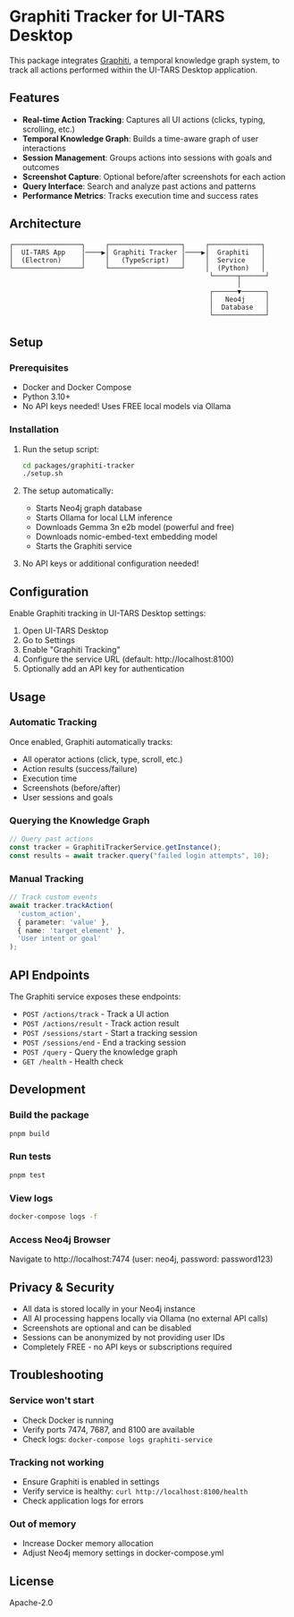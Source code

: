 # Graphiti Tracker for UI-TARS Desktop

This package integrates [Graphiti](https://github.com/getzep/graphiti), a temporal knowledge graph system, to track all actions performed within the UI-TARS Desktop application.

## Features

- **Real-time Action Tracking**: Captures all UI actions (clicks, typing, scrolling, etc.)
- **Temporal Knowledge Graph**: Builds a time-aware graph of user interactions
- **Session Management**: Groups actions into sessions with goals and outcomes
- **Screenshot Capture**: Optional before/after screenshots for each action
- **Query Interface**: Search and analyze past actions and patterns
- **Performance Metrics**: Tracks execution time and success rates

## Architecture

```
┌─────────────────┐     ┌──────────────────┐     ┌─────────────┐
│  UI-TARS App    │────▶│ Graphiti Tracker │────▶│  Graphiti   │
│  (Electron)     │     │   (TypeScript)   │     │  Service    │
└─────────────────┘     └──────────────────┘     │  (Python)   │
                                                  └──────┬──────┘
                                                         │
                                                  ┌──────▼──────┐
                                                  │   Neo4j     │
                                                  │  Database   │
                                                  └─────────────┘
```

## Setup

### Prerequisites

- Docker and Docker Compose
- Python 3.10+
- No API keys needed! Uses FREE local models via Ollama

### Installation

1. Run the setup script:
   ```bash
   cd packages/graphiti-tracker
   ./setup.sh
   ```

2. The setup automatically:
   - Starts Neo4j graph database
   - Starts Ollama for local LLM inference
   - Downloads Gemma 3n e2b model (powerful and free)
   - Downloads nomic-embed-text embedding model
   - Starts the Graphiti service

3. No API keys or additional configuration needed!

## Configuration

Enable Graphiti tracking in UI-TARS Desktop settings:

1. Open UI-TARS Desktop
2. Go to Settings
3. Enable "Graphiti Tracking"
4. Configure the service URL (default: http://localhost:8100)
5. Optionally add an API key for authentication

## Usage

### Automatic Tracking

Once enabled, Graphiti automatically tracks:
- All operator actions (click, type, scroll, etc.)
- Action results (success/failure)
- Execution time
- Screenshots (before/after)
- User sessions and goals

### Querying the Knowledge Graph

```typescript
// Query past actions
const tracker = GraphitiTrackerService.getInstance();
const results = await tracker.query("failed login attempts", 10);
```

### Manual Tracking

```typescript
// Track custom events
await tracker.trackAction(
  'custom_action',
  { parameter: 'value' },
  { name: 'target_element' },
  'User intent or goal'
);
```

## API Endpoints

The Graphiti service exposes these endpoints:

- `POST /actions/track` - Track a UI action
- `POST /actions/result` - Track action result
- `POST /sessions/start` - Start a tracking session
- `POST /sessions/end` - End a tracking session
- `POST /query` - Query the knowledge graph
- `GET /health` - Health check

## Development

### Build the package
```bash
pnpm build
```

### Run tests
```bash
pnpm test
```

### View logs
```bash
docker-compose logs -f
```

### Access Neo4j Browser
Navigate to http://localhost:7474 (user: neo4j, password: password123)

## Privacy & Security

- All data is stored locally in your Neo4j instance
- All AI processing happens locally via Ollama (no external API calls)
- Screenshots are optional and can be disabled
- Sessions can be anonymized by not providing user IDs
- Completely FREE - no API keys or subscriptions required

## Troubleshooting

### Service won't start
- Check Docker is running
- Verify ports 7474, 7687, and 8100 are available
- Check logs: `docker-compose logs graphiti-service`

### Tracking not working
- Ensure Graphiti is enabled in settings
- Verify service is healthy: `curl http://localhost:8100/health`
- Check application logs for errors

### Out of memory
- Increase Docker memory allocation
- Adjust Neo4j memory settings in docker-compose.yml

## License

Apache-2.0